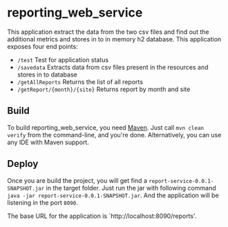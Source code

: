 # reporting_web_service

This application extract the data from the two csv files and find out the additional metrics and stores in to in memory h2 database.
This application exposes four end points:

* `/test` Test for application status
* `/savedata` Extracts data from csv files present in the resources and stores in to database 
* `/getAllReports` Returns the list of all reports
* `/getReport/{month}/{site}` Returns report by month and site


Build
---

To build reporting_web_service, you need [Maven](http://maven.apache.org/). Just call `mvn clean verify` from the command-line, and you're done. Alternatively, you can use any IDE with Maven support.


Deploy
---
Once you are build the project, you will get find a `report-service-0.0.1-SNAPSHOT.jar` in the target folder.
Just run the jar with following command `java -jar report-service-0.0.1-SNAPSHOT.jar`.
And the application will be listening in the port `8090`.

The base URL for the application is `http://localhost:8090/reports'.
